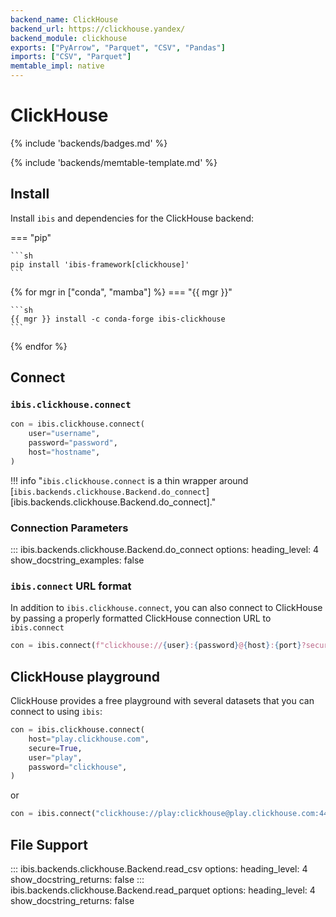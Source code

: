 ```yaml
---
backend_name: ClickHouse
backend_url: https://clickhouse.yandex/
backend_module: clickhouse
exports: ["PyArrow", "Parquet", "CSV", "Pandas"]
imports: ["CSV", "Parquet"]
memtable_impl: native
---
```


# ClickHouse

{% include 'backends/badges.md' %}

{% include 'backends/memtable-template.md' %}

## Install

Install `ibis` and dependencies for the ClickHouse backend:

=== "pip"

    ```sh
    pip install 'ibis-framework[clickhouse]'
    ```

{% for mgr in ["conda", "mamba"] %}
=== "{{ mgr }}"

    ```sh
    {{ mgr }} install -c conda-forge ibis-clickhouse
    ```

{% endfor %}

## Connect

### `ibis.clickhouse.connect`

```python
con = ibis.clickhouse.connect(
    user="username",
    password="password",
    host="hostname",
)
```

<!-- prettier-ignore-start -->
!!! info "`ibis.clickhouse.connect` is a thin wrapper around [`ibis.backends.clickhouse.Backend.do_connect`][ibis.backends.clickhouse.Backend.do_connect]."
<!-- prettier-ignore-end -->

### Connection Parameters

<!-- prettier-ignore-start -->
::: ibis.backends.clickhouse.Backend.do_connect
    options:
      heading_level: 4
      show_docstring_examples: false
<!-- prettier-ignore-end -->

### `ibis.connect` URL format

In addition to `ibis.clickhouse.connect`, you can also connect to ClickHouse by
passing a properly formatted ClickHouse connection URL to `ibis.connect`

```python
con = ibis.connect(f"clickhouse://{user}:{password}@{host}:{port}?secure={secure}")
```

## ClickHouse playground

ClickHouse provides a free playground with several datasets that you can connect to using `ibis`:

```python
con = ibis.clickhouse.connect(
    host="play.clickhouse.com",
    secure=True,
    user="play",
    password="clickhouse",
)
```

or

```python
con = ibis.connect("clickhouse://play:clickhouse@play.clickhouse.com:443?secure=True")
```

## File Support

<!-- prettier-ignore-start -->
::: ibis.backends.clickhouse.Backend.read_csv
    options:
      heading_level: 4
      show_docstring_returns: false
::: ibis.backends.clickhouse.Backend.read_parquet
    options:
      heading_level: 4
      show_docstring_returns: false
<!-- prettier-ignore-end -->
